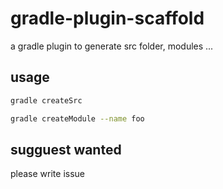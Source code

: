 # gradle-plugin-scaffold
a gradle plugin to generate src folder, modules ...

## usage
```bash
gradle createSrc
```

```bash
gradle createModule --name foo
```

## sugguest wanted
please write issue